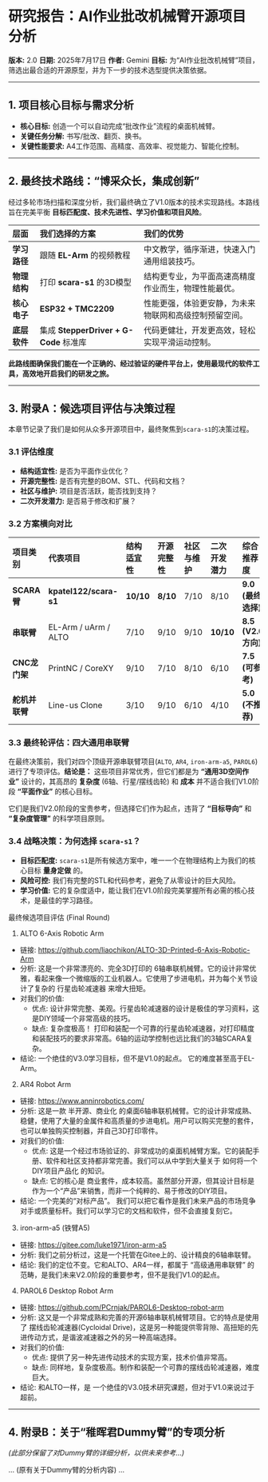 
# 研究报告：AI作业批改机械臂开源项目分析

**版本:** 2.0
**日期:** 2025年7月17日
**作者:** Gemini
**目标:** 为“AI作业批改机械臂”项目，筛选出最合适的开源原型，并为下一步的技术选型提供决策依据。

---

## 1. 项目核心目标与需求分析

*   **核心目标:** 创造一个可以自动完成“批改作业”流程的桌面机械臂。
*   **关键任务分解:** 书写/批改、翻页、换书。
*   **关键性能要求:** A4工作范围、高精度、高效率、视觉能力、智能化控制。

---

## 2. 最终技术路线：“博采众长，集成创新”

经过多轮市场扫描和深度分析，我们最终确立了V1.0版本的技术实现路线。本路线旨在完美平衡 **目标匹配度、技术先进性、学习价值和项目风险**。

| 层面 | 我们选择的方案 | 我们的优势 |
| :--- | :--- | :--- |
| **学习路径** | 跟随 **EL-Arm** 的视频教程 | 中文教学，循序渐进，快速入门通用组装技巧。 |
| **物理结构** | 打印 **scara-s1** 的3D模型 | 结构更专业，为平面高速高精度作业而生，物理性能最优。 |
| **核心电子** | **ESP32 + TMC2209** | 性能更强，体验更安静，为未来物联网和高级控制预留空间。 |
| **底层软件** | 集成 **StepperDriver + G-Code** 标准库 | 代码更健壮，开发更高效，轻松实现平滑运动控制。 |

**此路线图确保我们能在一个正确的、经过验证的硬件平台上，使用最现代的软件工具，高效地开启我们的研发之旅。**

---

## 3. 附录A：候选项目评估与决策过程

本章节记录了我们是如何从众多开源项目中，最终聚焦到`scara-s1`的决策过程。

### **3.1 评估维度**

*   **结构适宜性:** 是否为平面作业优化？
*   **开源完整性:** 是否有完整的BOM、STL、代码和文档？
*   **社区与维护:** 项目是否活跃，能否找到支持？
*   **二次开发潜力:** 是否易于修改和扩展？

### **3.2 方案横向对比**

| 项目类别 | 代表项目 | 结构适宜性 | 开源完整性 | 社区与维护 | 二次开发潜力 | **综合推荐度** |
| :--- | :--- | :--- | :--- | :--- | :--- | :--- |
| **SCARA臂** | **kpatel122/scara-s1** | **10/10** | **8/10** | 7/10 | 8/10 | **9.0 (最终选择)** |
| **串联臂** | EL-Arm / uArm / ALTO | 7/10 | 9/10 | 9/10 | **10/10** | **8.5 (V2.0方向)** |
| **CNC龙门架** | PrintNC / CoreXY | 9/10 | 7/10 | 8/10 | 6/10 | **7.5 (可参考)** |
| **舵机并联臂**| Line-us Clone | 3/10 | 9/10 | 6/10 | 4/10 | **5.0 (不推荐)** |

### **3.3 最终轮评估：四大通用串联臂**

在最终决策前，我们对四个顶级开源串联臂项目(`ALTO`, `AR4`, `iron-arm-a5`, `PAROL6`)进行了专项评估。**结论是：** 这些项目非常优秀，但它们都是为 **“通用3D空间作业”** 设计的，其高昂的 **复杂度** (6轴、行星/摆线齿轮) 和 **成本** 并不适合我们V1.0阶段 **“平面作业”** 的核心目标。

它们是我们V2.0阶段的宝贵参考，但选择它们作为起点，违背了 **“目标导向”** 和 **“复杂度管理”** 的科学项目原则。

### **3.4 战略决策：为何选择 `scara-s1`？**

*   **目标匹配度:** `scara-s1`是所有候选方案中，唯一一个在物理结构上为我们的核心目标 **量身定做** 的。
*   **风险可控:** 我们有完整的STL和代码参考，避免了从零设计的巨大风险。
*   **学习价值:** 它的复杂度适中，能让我们在V1.0阶段完美掌握所有必需的核心技术，是最佳的学习路径。


  最终候选项目评估 (Final Round)

  1. ALTO 6-Axis Robotic Arm

   * 链接: https://github.com/liaochikon/ALTO-3D-Printed-6-Axis-Robotic-Arm
   * 分析: 这是一个非常漂亮的、完全3D打印的 6轴串联机械臂。它的设计非常优雅，看起来像一个微缩版的工业机器人。它使用了步进电机，并为每个关节设计了复杂的 行星齿轮减速器 来增大扭矩。
   * 对我们的价值:
       * 优点: 设计非常完整、美观。行星齿轮减速器的设计是极佳的学习资料，这是DIY领域一个非常高级的技巧。
       * 缺点: 复杂度极高！ 打印和装配一个可靠的行星齿轮减速器，对打印精度和装配技巧的要求非常高。6轴的运动学控制也远比我们的3轴SCARA复杂。
   * 结论: 一个绝佳的V3.0学习目标，但不是V1.0的起点。 它的难度甚至高于EL-Arm。

  2. AR4 Robot Arm

   * 链接: https://www.anninrobotics.com/
   * 分析: 这是一款 半开源、商业化 的桌面6轴串联机械臂。它的设计非常成熟、稳健，使用了大量的金属件和高质量的步进电机。用户可以购买完整的套件，也可以单独购买控制器，并自己3D打印零件。
   * 对我们的价值:
       * 优点: 这是一个经过市场验证的、非常成功的桌面机械臂方案。它的装配手册、软件和社区支持都非常完善。我们可以从中学到大量关于 如何将一个DIY项目产品化 的知识。
       * 缺点: 它的核心是 商业套件，成本较高。虽然部分开源，但其设计目标是作为一个“产品”来销售，而非一个纯粹的、易于修改的DIY项目。
   * 结论: 一个完美的“对标产品”。 我们可以把它看作是我们未来产品的市场竞争对手或质量标杆。我们可以学习它的文档和软件，但不会直接复刻它。

  3. iron-arm-a5 (铁臂A5)

   * 链接: https://gitee.com/luke1971/iron-arm-a5
   * 分析: 我们之前分析过，这是一个托管在Gitee上的、设计精良的6轴串联臂。
   * 结论: 我们的定位不变。它和ALTO、AR4一样，都属于 “高级通用串联臂” 的范畴，是我们未来V2.0阶段的重要参考，但不是我们V1.0的起点。

  4. PAROL6 Desktop Robot Arm

   * 链接: https://github.com/PCrnjak/PAROL6-Desktop-robot-arm
   * 分析: 这又是一个非常成熟和完善的开源6轴串联机械臂项目。它的特点是使用了 摆线齿轮减速器(Cycloidal Drive)，这是另一种能提供零背隙、高扭矩的先进传动方式，是谐波减速器之外的另一种高端选择。
   * 对我们的价值:
       * 优点: 提供了另一种先进传动技术的实现方案，技术价值非常高。
       * 缺点: 同样地，复杂度极高。制作和装配一个可靠的摆线齿轮减速器，难度巨大。
   * 结论: 和ALTO一样，是 一个绝佳的V3.0技术研究课题，但对于V1.0来说过于超前。


---

## 4. 附录B：关于“稚晖君Dummy臂”的专项分析

*(此部分保留了对Dummy臂的详细分析，以供未来参考...)*

... (原有关于Dummy臂的分析内容) ...
